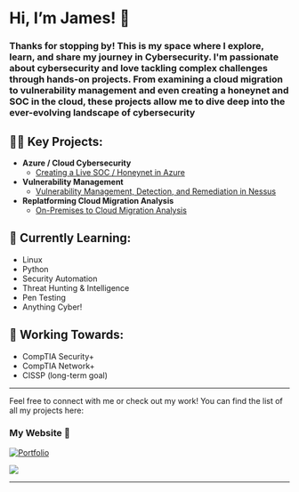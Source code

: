 # Hi, I’m James! 👋

### Thanks for stopping by! This is my space where I explore, learn, and share my journey in Cybersecurity. I'm passionate about cybersecurity and love tackling complex challenges through hands-on projects. From examining a cloud migration to vulnerability management and even creating a honeynet and SOC in the cloud, these projects allow me to dive deep into the ever-evolving landscape of cybersecurity

  <h2>👨‍💻 Key Projects:</h2>

- <b>Azure / Cloud Cybersecurity</b>
  - [Creating a Live SOC / Honeynet in Azure](https://github.com/james-watson-iii/Azure-SOC-Honeynet)
- <b>Vulnerability Management</b>
  - [Vulnerability Management, Detection, and Remediation in Nessus](https://github.com/james-watson-iii/Vulnerability-Management)
- <b>Replatforming Cloud Migration Analysis</b>
  - [On-Premises to Cloud Migration Analysis](https://github.com/james-watson-iii/Cloud-Migration-Analysis/)

## 🌱 Currently Learning:
- Linux
- Python
- Security Automation
- Threat Hunting & Intelligence
- Pen Testing
- Anything Cyber!

## 🎯 Working Towards:
- CompTIA Security+
- CompTIA Network+
- CISSP (long-term goal)

---

Feel free to connect with me or check out my work! You can find the list of all my projects here:
### My Website 🚀
[![Portfolio](https://img.shields.io/badge/-Portfolio-blue?style=for-the-badge)](https://jkopal101.github.io)
<br>

<a href="https://www.linkedin.com/in/james-kopal/"><img src="https://img.shields.io/badge/-LinkedIn-0072b1?&style=for-the-badge&logo=linkedin&logoColor=white" /></a>

---


